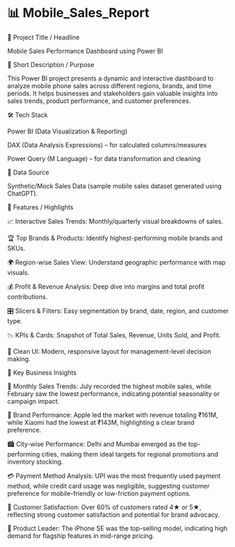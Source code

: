 # 📊 Mobile_Sales_Report

📝 Project Title / Headline

Mobile Sales Performance Dashboard using Power BI

📌 Short Description / Purpose

This Power BI project presents a dynamic and interactive dashboard to analyze mobile phone sales across different regions, brands, and time periods. It helps businesses and stakeholders gain valuable insights into sales trends, product performance, and customer preferences.

🛠️ Tech Stack

Power BI (Data Visualization & Reporting)

DAX (Data Analysis Expressions) – for calculated columns/measures

Power Query (M Language) – for data transformation and cleaning

📂 Data Source

Synthetic/Mock Sales Data (sample mobile sales dataset generated using ChatGPT).

🌟 Features / Highlights

📈 Interactive Sales Trends: Monthly/quarterly visual breakdowns of sales.

🏆 Top Brands & Products: Identify highest-performing mobile brands and SKUs.

🌍 Region-wise Sales View: Understand geographic performance with map visuals.

💰 Profit & Revenue Analysis: Deep dive into margins and total profit contributions.

🎛️ Slicers & Filters: Easy segmentation by brand, date, region, and customer type.

📉 KPIs & Cards: Snapshot of Total Sales, Revenue, Units Sold, and Profit.

🧼 Clean UI: Modern, responsive layout for management-level decision making.

📌 Key Business Insights

📅 Monthly Sales Trends:
July recorded the highest mobile sales, while February saw the lowest performance, indicating potential seasonality or campaign impact.

🍎 Brand Performance:
Apple led the market with revenue totaling ₹161M, while Xiaomi had the lowest at ₹143M, highlighting a clear brand preference.

🏙️ City-wise Performance:
Delhi and Mumbai emerged as the top-performing cities, making them ideal targets for regional promotions and inventory stocking.

💳 Payment Method Analysis:
UPI was the most frequently used payment method, while credit card usage was negligible, suggesting customer preference for mobile-friendly or low-friction payment options.

🌟 Customer Satisfaction:
Over 60% of customers rated 4★ or 5★, reflecting strong customer satisfaction and potential for brand advocacy.

📱 Product Leader:
The iPhone SE was the top-selling model, indicating high demand for flagship features in mid-range pricing.
